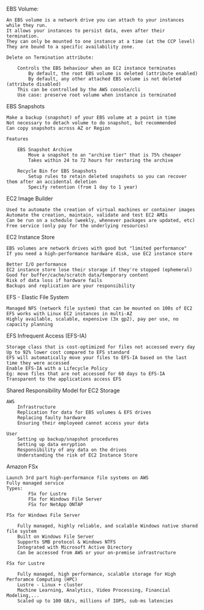EBS Volume:

    An EBS volume is a network drive you can attach to your instances while they run.
    It allows your instances to persist data, even after their termination.
    They can only be mounted to one instance at a time (at the CCP level)
    They are bound to a specific availability zone.

    Delete on Termination attribute:

        Controls the EBS behaviour when an EC2 instance terminates
            By default, the root EBS volume is deleted (attribute enabled)
            By default, any other attached EBS volume is not deleted (attribute disabled)
        This can be controlled by the AWS console/cli
        Use case: preserve root volume when instance is terminated

EBS Snapshots

    Make a backup (snapshot) of your EBS volume at a point in time
    Not necessary to detach volume to do snapshot, but recommended
    Can copy snapshots across AZ or Region

    Features

        EBS Snapshot Archive
            Move a snapshot to an "archive tier" that is 75% cheaper
            Takes within 24 to 72 hours for restoring the archive

        Recycle Bin for EBS Snapshots
            Setup rules to retain deleted snapshots so you can recover them after an accidental deletion
            Specify retention (from 1 day to 1 year)

EC2 Image Builder

    Used to automate the creation of virtual machines or container images
    Automate the creation, maintain, validate and test EC2 AMIs
    Can be run on a schedule (weekly, whenever packages are updated, etc)
    Free service (only pay for the underlying resources)

EC2 Instance Store

    EBS volumes are network drives with good but "limited performance"
    If you need a high-performance hardware disk, use EC2 instance store

    Better I/O performance
    EC2 instance store lose their storage if they're stopped (ephemeral)
    Good for buffer/cache/scratch data/temporary content
    Risk of data loss if hardware fails
    Backups and replication are your responsibility

EFS - Elastic File System

    Managed NFS (network file system) that can be mounted on 100s of EC2
    EFS works with Linux EC2 instances in multi-AZ
    Highly available, scalable, expensive (3x gp2), pay per use, no capacity planning

EFS Infrequent Access (EFS-IA)

    Storage class that is cost-optimized for files not accessed every day
    Up to 92% lower cost compared to EFS standard
    EFS will automatically move your files to EFS-IA based on the last time they were accessed
    Enable EFS-IA with a Lifecycle Policy
    Eg: move files that are not accessed for 60 days to EFS-IA
    Transparent to the applications access EFS

Shared Responsibility Model for EC2 Storage

    AWS
        Infrastructure
        Replication for data for EBS volumes & EFS drives
        Replacing faulty hardware
        Ensuring their employeed cannot access your data

    User
        Setting up backup/snapshot procedures
        Setting up data enryption
        Responsibility of any data on the drives
        Understanding the risk of EC2 Instance Store

Amazon FSx

    Launch 3rd part high-performance file systems on AWS
    Fully managed service
    Types:
            FSx for Lustre
            FSx for Windows File Server
            FSx for NetApp ONTAP

    FSx for Windows File Server

        Fully managed, highly reliable, and scalable Windows native shared file system
        Built on Windows File Server
        Supports SMB protocol & Windows NTFS
        Integrated with Microsoft Active Directory
        Can be accessed from AWS or your on-premise infrastructure

    FSx for Lustre

        Fully managed, high performance, scalable storage for High Perforamce Computing (HPC)
        Lustre - Linux + cluster
        Machine Learning, Analytics, Video Processing, Financial Modeling,...
        Scaled up to 100 GB/s, millions of IOPS, sub-ms latencies
